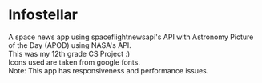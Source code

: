 # Infostellar
A space news app using spaceflightnewsapi's API with Astronomy Picture of the Day (APOD) using NASA's API.
<br>
This was my 12th grade CS Project :)
<br>
Icons used are taken from google fonts.
<br>
Note: This app has responsiveness and performance issues.
